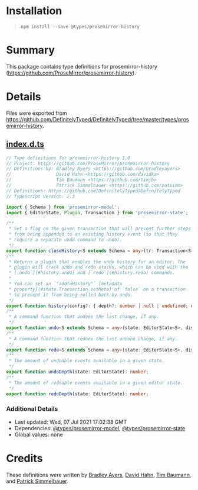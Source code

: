 # Installation
> `npm install --save @types/prosemirror-history`

# Summary
This package contains type definitions for prosemirror-history (https://github.com/ProseMirror/prosemirror-history).

# Details
Files were exported from https://github.com/DefinitelyTyped/DefinitelyTyped/tree/master/types/prosemirror-history.
## [index.d.ts](https://github.com/DefinitelyTyped/DefinitelyTyped/tree/master/types/prosemirror-history/index.d.ts)
````ts
// Type definitions for prosemirror-history 1.0
// Project: https://github.com/ProseMirror/prosemirror-history
// Definitions by: Bradley Ayers <https://github.com/bradleyayers>
//                 David Hahn <https://github.com/davidka>
//                 Tim Baumann <https://github.com/timjb>
//                 Patrick Simmelbauer <https://github.com/patsimm>
// Definitions: https://github.com/DefinitelyTyped/DefinitelyTyped
// TypeScript Version: 2.3

import { Schema } from 'prosemirror-model';
import { EditorState, Plugin, Transaction } from 'prosemirror-state';

/**
 * Set a flag on the given transaction that will prevent further steps
 * from being appended to an existing history event (so that they
 * require a separate undo command to undo).
 */
export function closeHistory<S extends Schema = any>(tr: Transaction<S>): Transaction<S>;
/**
 * Returns a plugin that enables the undo history for an editor. The
 * plugin will track undo and redo stacks, which can be used with the
 * [`undo`](#history.undo) and [`redo`](#history.redo) commands.
 *
 * You can set an `"addToHistory"` [metadata
 * property](#state.Transaction.setMeta) of `false` on a transaction
 * to prevent it from being rolled back by undo.
 */
export function history(config?: { depth?: number | null | undefined; newGroupDelay?: number | null | undefined }): Plugin;
/**
 * A command function that undoes the last change, if any.
 */
export function undo<S extends Schema = any>(state: EditorState<S>, dispatch?: (tr: Transaction<S>) => void): boolean;
/**
 * A command function that redoes the last undone change, if any.
 */
export function redo<S extends Schema = any>(state: EditorState<S>, dispatch?: (tr: Transaction<S>) => void): boolean;
/**
 * The amount of undoable events available in a given state.
 */
export function undoDepth(state: EditorState): number;
/**
 * The amount of redoable events available in a given editor state.
 */
export function redoDepth(state: EditorState): number;

````

### Additional Details
 * Last updated: Wed, 07 Jul 2021 17:02:38 GMT
 * Dependencies: [@types/prosemirror-model](https://npmjs.com/package/@types/prosemirror-model), [@types/prosemirror-state](https://npmjs.com/package/@types/prosemirror-state)
 * Global values: none

# Credits
These definitions were written by [Bradley Ayers](https://github.com/bradleyayers), [David Hahn](https://github.com/davidka), [Tim Baumann](https://github.com/timjb), and [Patrick Simmelbauer](https://github.com/patsimm).
